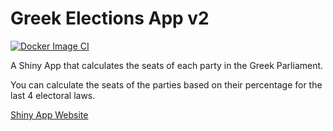 # Greek Elections App v2

[![Docker Image CI](https://github.com/stesiam/Greek-Elections-App/actions/workflows/docker-image.yml/badge.svg)](https://github.com/stesiam/Greek-Elections-App/actions/workflows/docker-image.yml)

A Shiny App that calculates the seats of each party in the Greek Parliament.

You can calculate the seats of the parties based on their percentage for the last 4 electoral laws.


[Shiny App Website](https://stesiam.shinyapps.io/Greek-Elections-App/)
